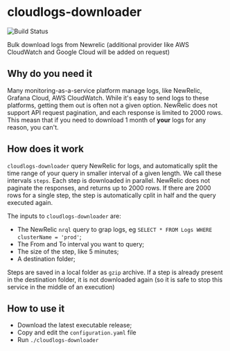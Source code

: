 # cloudlogs-downloader
![Build Status](https://github.com/croccocode/cloudlogs-downloader/actions/workflows/go.yml/badge.svg)

Bulk download logs from Newrelic (additional provider like AWS CloudWatch and Google Cloud will be added on request)

## Why do you need it
Many monitoring-as-a-service platform manage logs, like NewRelic, Grafana Cloud, AWS CloudWatch.
While it's easy to send logs to these platforms, getting them out is often not a given option. NewRelic does not support API request pagination, and each response is limited to 2000 rows. 
This measn that if you need to download 1 month of **your** logs for any reason, you can't. 

## How does it work
`cloudlogs-downloader` query NewRelic for logs, and automatically split the time range of your query in smaller interval of a given length. We call these intervals `steps`. Each step is downloaded in parallel. NewRelic does not paginate the responses, and returns up to 2000 rows.
If there are 2000 rows for a single step, the step is automatically cplit in half and the query executed again.

The inputs to `cloudlogs-downloader` are:
* The NewRelic `nrql` query to grap logs, eg `SELECT * FROM Logs WHERE clusterName = 'prod'`;
* The From and To interval you want to query;
* The size of the step, like 5 minutes;
* A destination folder;

Steps are saved in a local folder as `gzip` archive. If a step is already present in the destination folder, it is not downloaded again (so it is safe to stop this service in the middle of an execution)

## How to use it 
* Download the latest executable release;
* Copy and edit the `configuration.yaml` file
* Run `./cloudlogs-downloader` 